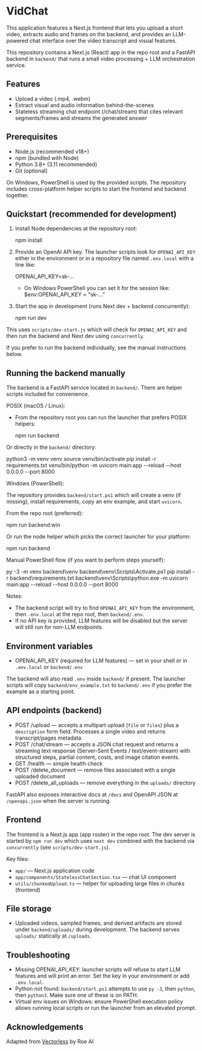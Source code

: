 # VidChat

This application features a Next.js frontend that lets you upload a short video, extracts audio and frames on the backend, and provides an LLM-powered chat interface over the video transcript and visual features.

This repository contains a Next.js (React) app in the repo root and a FastAPI backend in `backend/` that runs a small video processing + LLM orchestration service.

## Features
- Upload a video (.mp4, .webm)
- Extract visual and audio information behind-the-scenes
- Stateless streaming chat endpoint (/chat/stream) that cites relevant segments/frames and streams the generated answer

## Prerequisites
- Node.js (recommended v18+)
- npm (bundled with Node)
- Python 3.8+ (3.11 recommended)
- Git (optional)

On Windows, PowerShell is used by the provided scripts. The repository includes cross-platform helper scripts to start the frontend and backend together.

## Quickstart (recommended for development)

1. Install Node dependencies at the repository root:

   npm install

2. Provide an OpenAI API key. The launcher scripts look for `OPENAI_API_KEY` either in the environment or in a repository file named `.env.local` with a line like:

   OPENAI_API_KEY=sk-...

   - On Windows PowerShell you can set it for the session like:
     $env:OPENAI_API_KEY = "sk-..."

3. Start the app in development (runs Next dev + backend concurrently):

   npm run dev

This uses `scripts/dev-start.js` which will check for `OPENAI_API_KEY` and then run the backend and Next dev using `concurrently`.

If you prefer to run the backend individually, see the manual instructions below.

## Running the backend manually

The backend is a FastAPI service located in `backend/`. There are helper scripts included for convenience.

POSIX (macOS / Linux):

- From the repository root you can run the launcher that prefers POSIX helpers:

  npm run backend

Or directly in the `backend/` directory:

  python3 -m venv venv
  source venv/bin/activate
  pip install -r requirements.txt
  venv/bin/python -m uvicorn main:app --reload --host 0.0.0.0 --port 8000

Windows (PowerShell):

The repository provides `backend/start.ps1` which will create a venv (if missing), install requirements, copy an env example, and start `uvicorn`.

From the repo root (preferred):

  npm run backend:win

Or run the node helper which picks the correct launcher for your platform:

  npm run backend

Manual PowerShell flow (if you want to perform steps yourself):

  py -3 -m venv backend\venv
  backend\venv\Scripts\Activate.ps1
  pip install -r backend\requirements.txt
  backend\venv\Scripts\python.exe -m uvicorn main:app --reload --host 0.0.0.0 --port 8000

Notes:
- The backend script will try to find `OPENAI_API_KEY` from the environment, then `.env.local` at the repo root, then `backend/.env`.
- If no API key is provided, LLM features will be disabled but the server will still run for non-LLM endpoints.

## Environment variables
- OPENAI_API_KEY (required for LLM features) — set in your shell or in `.env.local` or `backend/.env`

The backend will also read `.env` inside `backend/` if present. The launcher scripts will copy `backend/env_example.txt` to `backend/.env` if you prefer the example as a starting point.

## API endpoints (backend)
- POST /upload — accepts a multipart upload (`file` or `files`) plus a `description` form field. Processes a single video and returns transcript/pages metadata.
- POST /chat/stream — accepts a JSON chat request and returns a streaming text response (Server-Sent Events / text/event-stream) with structured steps, partial content, costs, and image citation events.
- GET /health — simple health check
- POST /delete_document — remove files associated with a single uploaded document
- POST /delete_all_uploads — remove everything in the `uploads/` directory

FastAPI also exposes interactive docs at `/docs` and OpenAPI JSON at `/openapi.json` when the server is running.

## Frontend

The frontend is a Next.js app (app router) in the repo root. The dev server is started by `npm run dev` which uses `next dev` combined with the backend via `concurrently` (see `scripts/dev-start.js`).

Key files:
- `app/` — Next.js application code
- `app/components/StatelessChatSection.tsx` — chat UI component
- `utils/chunkedUpload.ts` — helper for uploading large files in chunks (frontend)

## File storage
- Uploaded videos, sampled frames, and derived artifacts are stored under `backend/uploads/` during development. The backend serves `uploads/` statically at `/uploads`.

## Troubleshooting
- Missing OPENAI_API_KEY: launcher scripts will refuse to start LLM features and will print an error. Set the key in your environment or add `.env.local`.
- Python not found: `backend/start.ps1` attempts to use `py -3`, then `python`, then `python3`. Make sure one of these is on PATH.
- Virtual env issues on Windows: ensure PowerShell execution policy allows running local scripts or run the launcher from an elevated prompt.

## Acknowledgements
Adapted from [Vectorless](https://github.com/roe-ai/vectorless) by Roe AI
